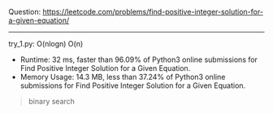 Question: https://leetcode.com/problems/find-positive-integer-solution-for-a-given-equation/

---

try_1.py: O(nlogn) O(n)

* Runtime: 32 ms, faster than 96.09% of Python3 online submissions for Find Positive Integer Solution for a Given Equation.
* Memory Usage: 14.3 MB, less than 37.24% of Python3 online submissions for Find Positive Integer Solution for a Given Equation.

> binary search
